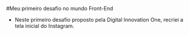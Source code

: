 
 #Meu primeiro desafio no mundo Front-End

  - Neste primeiro desafio proposto pela Digital Innovation One, recriei a tela inicial do Instagram.